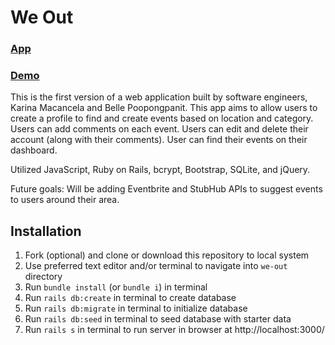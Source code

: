 # We Out

### [App](http://we-out.herokuapp.com)
### [Demo](https://youtu.be/SgFyUfkfSFM)

This is the first version of a web application built by software engineers, Karina Macancela and Belle Poopongpanit. This app aims to allow users to create a profile to find and create events based on location and category. Users can add comments on each event. Users can edit and delete their account (along with their comments). User can find their events on their dashboard. 

Utilized JavaScript, Ruby on Rails, bcrypt, Bootstrap, SQLite, and jQuery. 

Future goals: Will be adding Eventbrite and StubHub APIs to suggest events to users around their area.

## Installation
1) Fork (optional) and clone or download this repository to local system
2) Use preferred text editor and/or terminal to navigate into `we-out` directory
3) Run `bundle install` (or `bundle i`) in terminal
4) Run `rails db:create` in terminal to create database
5) Run `rails db:migrate` in terminal to initialize database
6) Run `rails db:seed` in terminal to seed database with starter data
7) Run `rails s` in terminal to run server in browser at http://localhost:3000/
